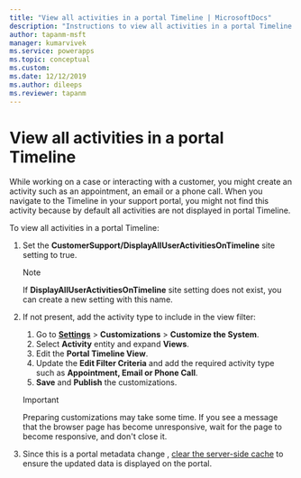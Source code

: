 ```yaml
---
title: "View all activities in a portal Timeline | MicrosoftDocs"
description: "Instructions to view all activities in a portal Timeline."
author: tapanm-msft
manager: kumarvivek
ms.service: powerapps
ms.topic: conceptual
ms.custom: 
ms.date: 12/12/2019
ms.author: dileeps
ms.reviewer: tapanm
---
```


# View all activities in a portal Timeline

While working on a case or interacting with a customer, you might create an activity such as an appointment, an email or a phone call. When you navigate to the Timeline in your support portal, you might not find this activity because by default all activities are not displayed in portal Timeline. 

To view all activities in a portal Timeline: 

1. Set the **CustomerSupport/DisplayAllUserActivitiesOnTimeline** site setting to true.  
    
    > [!NOTE]
    > If **DisplayAllUserActivitiesOnTimeline** site setting does not exist, you can create a new setting with this name.

2. If not present, add the activity type to include in the view filter:  
    1. Go to [**Settings**](https://docs.microsoft.com/power-platform/admin/admin-settings#app-settings) > **Customizations** > **Customize the System**.
    2. Select **Activity** entity and expand **Views**.
    3. Edit the **Portal Timeline View**.
    4. Update the **Edit Filter Criteria** and add the required activity type such as **Appointment, Email or Phone Call**.
    5. **Save** and **Publish** the customizations. 

    > [!IMPORTANT]
    > Preparing customizations may take some time. If you see a message that the browser page has become unresponsive, wait for the page to become responsive, and don't close it.

3. Since this is a portal metadata change , [clear the server-side cache](../admin/clear-server-side-cache) to ensure the updated data is displayed on the portal.
